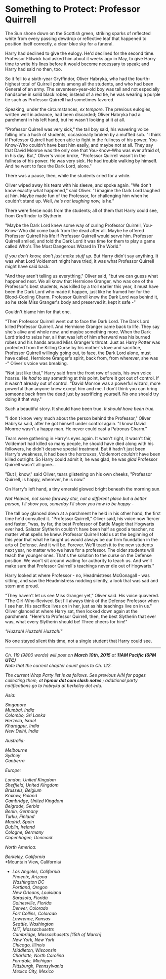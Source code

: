 Something to Protect: Professor Quirrell
========================================

The Sun shone down on the Scottish green, striking sparks of reflected
white from every passing dewdrop or reflective leaf that happened to
position itself correctly, a clear blue sky for a funeral.

Harry had declined to give the eulogy. He'd declined for the second
time. Professor Flitwick had asked him about it weeks ago in May, to
give Harry time to write his lines before it would become necessary to
speak; and Harry had said no then, too.

So it fell to a sixth-year Gryffindor, Oliver Habryka, who had the
fourth-highest total of Quirrell points among all the students, and who
had been General of an army. The seventeen-year-old boy was tall and not
especially handsome in solid black robes; instead of a red tie, he was
wearing a purple tie such as Professor Quirrell had sometimes favored.

Speaking, under the circumstances, *ex tempore.* The previous eulogies,
written well in advance, had been discarded; Oliver Habryka had a
parchment in his left hand, but he wasn't looking at it at all.

"Professor Quirrell was very sick," the tall boy said, his wavering
voice falling into a hush of students, occasionally broken by a muffled
sob. "I think if Professor Quirrell had been able to fight in the
fullness of his power, You-Know-Who couldn't have beat him easily, and
maybe not at all. They say that David Monroe was the only one that
You-Know-Who was ever afraid of, in his day. But," Oliver's voice broke,
"Professor Quirrell wasn't in the fullness of his power. He was very
sick. He had trouble walking by himself. And he went to face the Dark
Lord, alone."

There was a pause, then, while the students cried for a while.

Oliver wiped away his tears with his sleeve, and spoke again. "We don't
know exactly what happened," said Oliver. "I imagine the Dark Lord
laughed at him. Maybe made fun of the Professor, for challenging him
when he couldn't stand up. Well, *he's not laughing now,* is he."

There were fierce nods from the students; all of them that Harry could
see, from Gryffindor to Slytherin.

"Maybe the Dark Lord knew some way of curing Professor Quirrell,
You-Know-Who did come back from the dead after all. Maybe he offered
Professor Quirrell his life if Professor Quirrell would serve him.
Professor Quirrell smiled, and told the Dark Lord it was time for them
to play a game called Who's The Most Dangerous Wizard In The World."

*If you don't know, don't just make stuff up.* But Harry didn't say
anything. It was what Lord Voldemort might have tried, it was what
Professor Quirrell might have said back.

"And they aren't telling us everything," Oliver said, "but we can guess
what happened next. We all know that Hermione Granger, who was one of
the Professor's best students, was killed by a troll earlier this year,
it must have been the Dark Lord who made it happen, just like he framed
her for the Blood-Cooling Charm. Professor Quirrell knew the Dark Lord
was behind it, so he stole Miss Granger's body and preserved it, kept it
safe -"

Couldn't blame him for that one.

"Then Professor Quirrell went out to face the Dark Lord. The Dark Lord
killed Professor Quirrell. And Hermione Granger came back to life. They
say she's alive and whole now, and maybe something more. When the Dark
Lord tried to seize her, all that was left of him afterward was his
burned robes and his hands around Miss Granger's throat. Just as Harry
Potter was protected from the Killing Curse by his mother's love and
sacrifice, Professor Quirrell willingly going out, to face, the Dark
Lord alone, must have called, Hermione Granger's spirit, back from, from
wherever, she was -" Oliver's voice was breaking.

"Not just like that," Harry said from the front row of seats, his own
voice hoarse. He *had* to say something at this point, before it got out
of control. If it wasn't already out of control. "David Monroe was a
powerful wizard, more powerful than anyone knew except him and me. I
don't think you can bring someone back from the dead just by sacrificing
yourself. No one should try doing it that way."

Such a beautiful story. It should have been true. *It should have been
true.*

"I don't know very much about the person behind the Professor," Oliver
Habryka said, after he got himself under control again. "I know David
Monroe wasn't a happy man. He never could cast a Patronus Charm."

Tears were gathering in Harry's eyes again. It wasn't right, it wasn't
fair, Voldemort had killed so many people, he should have died along
with his followers, he didn't deserve special treatment. But it hadn't
just been Harry's weakness, it had been the horcruxes, Voldemort
*couldn't* have been killed outright. So Harry could admit it, he was
glad, he was *glad* Professor Quirrell wasn't all gone...

"But I, know," said Oliver, tears glistening on his own cheeks,
"Professor Quirrell, is happy, wherever, he is now."

On Harry's left hand, a tiny emerald glowed bright beneath the morning
sun.

*Not Heaven, not some faraway star, not a different place but a better
person, I'll show you, someday I'll show you how to be happy -*

The tall boy glanced down at a parchment he held in his other hand, the
first time he'd consulted it. "Professor Quirrell," Oliver said, his
voice now fiercer and faster, "was, by far, the best Professor of Battle
Magic that Hogwarts ever had. Salazar Slytherin couldn't have been half
as good a teacher, no matter what spells he knew. Professor Quirrell
told us at the beginning of this year that what he taught us would
always be our firm foundation in the arts of Defense. And it will be.
Forever. We'll teach it to the new students next year, no matter who we
have for a professor. The older students will teach the younger ones.
That's the solution to the curse on the Defense position. We won't sit
around waiting for authority to teach us. And we'll make sure that
Professor Quirrell's teachings never die out of Hogwarts."

Harry looked at where Professor - no, Headmistress McGonagall - was
sitting, and saw the Headmistress nodding silently, a look that was sad
and stern and proud.

"They haven't let us see Miss Granger yet," Oliver said. His voice
quavered. "The Girl-Who-Revived. But I'll always think of the Defense
Professor when I see her. His sacrifice lives on in her, just as his
teachings live on in us." Oliver glanced at where Harry sat, then looked
down again at the parchment. "Here's to Professor Quirrell, then, the
best Slytherin that ever was, what every Slytherin should be! Three
cheers for him!"

*"Huzzah! Huzzah! Huzzah!"*

No one stayed silent this time, not a single student that Harry could
see.

* * * * *

*Ch. 119 (9800 words) will post on **March 10th, 2015** at **11AM
Pacific (6PM UTC)***\
 *Note that the current chapter count goes to Ch. 122.*

*The current Wrap Party list is as follows. See previous A/N for pages*\
 *collecting them, at **hpmor dot com slash notes** ; additional party\
 notifications go to habryka at berkeley dot edu.*

*Asia:*

*Singapore*\
 *Mumbai, India*\
 *Colombo, Sri Lanka*\
 *Herzelia, Israel*\
 *Kharagpur, India*\
 *New Delhi, India*

*Australia:*

*Melbourne*\
 *Sydney*\
 *Canberra*

*Europe:*

*London, United Kingdom*\
 *Sheffield, United Kingdom*\
 *Brussels, Belgium*\
 *Krakow, Poland*\
 *Cambridge, United Kingdom*\
 *Belgrade, Serbia*\
 *Berlin, Germany*\
 *Turku, Finland*\
 *Madrid, Spain*\
 *Dublin, Ireland*\
 *Cologne, Germany*\
 *Copenhagen, Denmark*

*North America:*

*Berkeley, California*\
 *Mountain View, California\
* *Los Angeles, California*\
 *Phoenix, Arizona*\
 *Washington DC*\
 *Portland, Oregon*\
 *New Orleans, Louisiana*\
 *Sarasota, Florida*\
 *Gainesville, Florida*\
 *Denver, Colorado*\
 *Fort Collins, Colorado*\
 *Lawrence, Kansas*\
 *Seattle, Washington*\
 *MIT, Massachusetts*\
 *Cambridge, Massachusetts [15th of March]*\
 *New York, New York*\
 *Chicago, Illinois*\
 *Middleton, Wisconsin*\
 *Charlotte, North Carolina*\
 *Ferndale, Michigan*\
 *Pittsburgh, Pennsylvania*\
 *Mexico City, Mexico*

